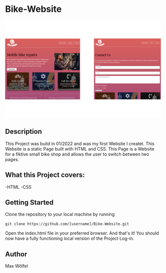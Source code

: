 # Bike-Website
![Roar Bikes](Bike-Website.png?raw=true "Title")

## Description
This Project was build in 01/2022 and was my first Website I createt. This Website is a static Page built with HTML and CSS.
This Page is a Website for a fiktive small bike shop and allows the user to switch between two pages. 


## What this Project covers: 
-HTML
-CSS


## Getting Started
Clone the repository to your local machine by running

```
git clone https://github.com/[username]/Bike-Website.git
```
Open the index.html file in your preferred browser. And that's it! You should now have a fully functioning local version of the Project Log-in.

## Author 
Max Wölfel
